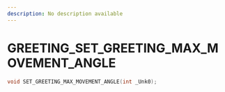 ```yaml
---
description: No description available 
---
```


# GREETING\_SET_GREETING_MAX_MOVEMENT_ANGLE

```cpp
void SET_GREETING_MAX_MOVEMENT_ANGLE(int _Unk0);
```